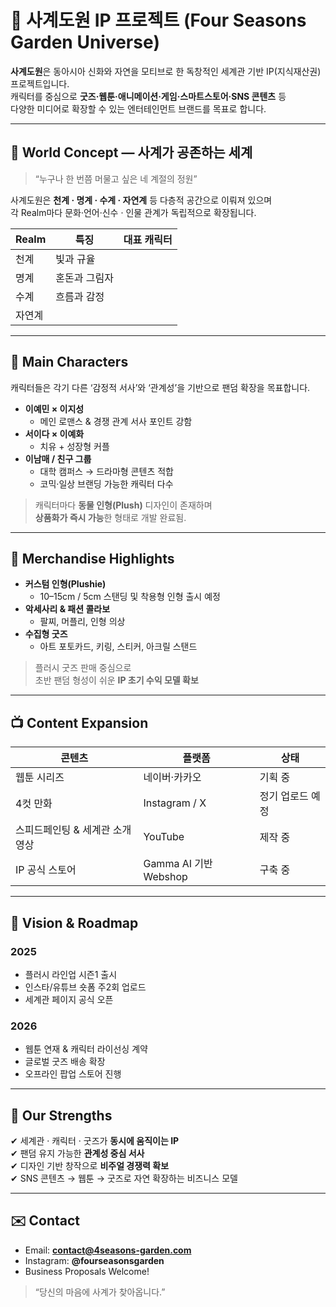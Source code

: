 # 🌱 사계도원 IP 프로젝트 (Four Seasons Garden Universe)

**사계도원**은 동아시아 신화와 자연을 모티브로 한 독창적인 세계관 기반 IP(지식재산권) 프로젝트입니다.  
캐릭터를 중심으로 **굿즈·웹툰·애니메이션·게임·스마트스토어·SNS 콘텐츠** 등  
다양한 미디어로 확장할 수 있는 엔터테인먼트 브랜드를 목표로 합니다.

---

## 🎨 World Concept — 사계가 공존하는 세계

> “누구나 한 번쯤 머물고 싶은 네 계절의 정원”

사계도원은 **천계 · 명계 · 수계 · 자연계** 등 다층적 공간으로 이뤄져 있으며  
각 Realm마다 문화·언어·신수 · 인물 관계가 독립적으로 확장됩니다.

| Realm | 특징 | 대표 캐릭터 |
|-------|------|--------------|
| 천계 | 빛과 규율 |  |
| 명계 | 혼돈과 그림자 |  |
| 수계 | 흐름과 감정 |  |
| 자연계 |  |  |

---

## 👥 Main Characters

캐릭터들은 각기 다른 ‘감정적 서사’와 ‘관계성’을 기반으로 팬덤 확장을 목표합니다.

- **이예민 × 이지성**   
  - 메인 로맨스 & 경쟁 관계 서사 포인트 강함
- **서이다 × 이예화**  
  - 치유 + 성장형 커플
- **이남매 / 친구 그룹**  
  - 대학 캠퍼스 → 드라마형 콘텐츠 적합  
  - 코믹·일상 브랜딩 가능한 캐릭터 다수

> 캐릭터마다 **동물 인형(Plush)** 디자인이 존재하며  
> **상품화가 즉시 가능**한 형태로 개발 완료됨.

---

## 🧸 Merchandise Highlights

- **커스텀 인형(Plushie)**  
  - 10–15cm / 5cm 스탠딩 및 착용형 인형 출시 예정  
- **악세사리 & 패션 콜라보**
  - 팔찌, 머플리, 인형 의상
- **수집형 굿즈**
  - 아트 포토카드, 키링, 스티커, 아크릴 스탠드

> 플러시 굿즈 판매 중심으로  
> 초반 팬덤 형성이 쉬운 **IP 초기 수익 모델 확보**

---

## 📺 Content Expansion

| 콘텐츠 | 플랫폼 | 상태 |
|-------|--------|-----|
| 웹툰 시리즈 | 네이버·카카오 | 기획 중 |
| 4컷 만화 | Instagram / X | 정기 업로드 예정 |
| 스피드페인팅 & 세계관 소개 영상 | YouTube | 제작 중 |
| IP 공식 스토어 | Gamma AI 기반 Webshop | 구축 중 |

---

## 🚀 Vision & Roadmap

### 2025
- 플러시 라인업 시즌1 출시
- 인스타/유튜브 숏폼 주2회 업로드
- 세계관 페이지 공식 오픈

### 2026
- 웹툰 연재 & 캐릭터 라이선싱 계약
- 글로벌 굿즈 배송 확장
- 오프라인 팝업 스토어 진행

---

## 💎 Our Strengths

✔ 세계관 · 캐릭터 · 굿즈가 **동시에 움직이는 IP**  
✔ 팬덤 유지 가능한 **관계성 중심 서사**  
✔ 디자인 기반 창작으로 **비주얼 경쟁력 확보**  
✔ SNS 콘텐츠 → 웹툰 → 굿즈로 자연 확장하는 비즈니스 모델

---

## ✉️ Contact

- Email: **contact@4seasons-garden.com**
- Instagram: **@fourseasonsgarden**
- Business Proposals Welcome!

> “당신의 마음에 사계가 찾아옵니다.”
